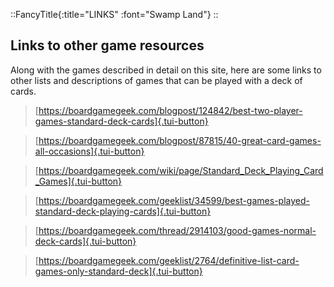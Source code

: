 ::FancyTitle{:title="LINKS" :font="Swamp Land"}
::

## Links to other game resources

Along with the games described in detail on this site, here are some links to other lists and descriptions of games that can be played with a deck of cards.

> [https://boardgamegeek.com/blogpost/124842/best-two-player-games-standard-deck-cards]{.tui-button}

> [https://boardgamegeek.com/blogpost/87815/40-great-card-games-all-occasions]{.tui-button}

> [https://boardgamegeek.com/wiki/page/Standard_Deck_Playing_Card_Games]{.tui-button}

> [https://boardgamegeek.com/geeklist/34599/best-games-played-standard-deck-playing-cards]{.tui-button}

> [https://boardgamegeek.com/thread/2914103/good-games-normal-deck-cards]{.tui-button}

> [https://boardgamegeek.com/geeklist/2764/definitive-list-card-games-only-standard-deck]{.tui-button}
